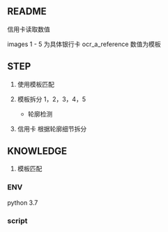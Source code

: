 ## README

信用卡读取数值

images 1 - 5 为具体银行卡
ocr_a_reference 数值为模板


## STEP

1. 使用模板匹配 
2. 模板拆分 1，2，3，4，5
    - 轮廓检测
    
3. 信用卡 根据轮廓细节拆分

## KNOWLEDGE

1. 模板匹配


### ENV

python 3.7


### script

```shell

```

